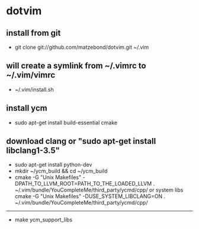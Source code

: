 dotvim
===============

install from git
---------------
- git clone git://github.com/matzebond/dotvim.git ~/.vim

will create a symlink from ~/.vimrc to ~/.vim/vimrc
---------------
- ~/.vim/install.sh

install ycm
---------------
- sudo apt-get install build-essential cmake

download clang or "sudo apt-get install libclang1-3.5"
---------------
- sudo apt-get install python-dev
- mkdir ~/ycm_build && cd ~/ycm_build
- cmake -G "Unix Makefiles" -DPATH_TO_LLVM_ROOT=PATH_TO_THE_LOADED_LLVM . ~/.vim/bundle/YouCompleteMe/third_party/ycmd/cpp/
or system libs cmake -G "Unix Makefiles" -DUSE_SYSTEM_LIBCLANG=ON . ~/.vim/bundle/YouCompleteMe/third_party/ycmd/cpp/
---------------
- make ycm_support_libs
